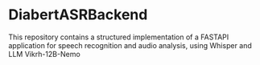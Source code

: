 # DiabertASRBackend
This repository contains a structured implementation of a FASTAPI application for speech recognition and audio analysis, using Whisper and LLM Vikrh-12B-Nemo 
